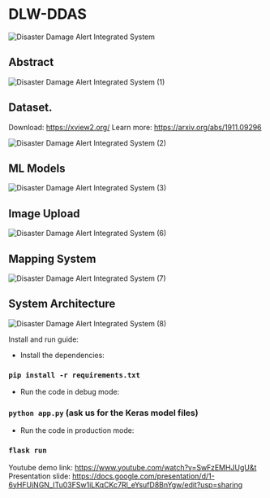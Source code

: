 # DLW-DDAS

![Disaster Damage Alert Integrated System](https://user-images.githubusercontent.com/114417539/193471680-1ab0f36b-f411-41f4-b7d4-31c6e512b64c.jpg)

## Abstract
![Disaster Damage Alert Integrated System (1)](https://user-images.githubusercontent.com/114417539/193471712-da024f8c-bc1d-4118-8d64-7b3ed27ec40e.jpg)

## Dataset.
Download: https://xview2.org/
Learn more: https://arxiv.org/abs/1911.09296

![Disaster Damage Alert Integrated System (2)](https://user-images.githubusercontent.com/114417539/193471756-eeed490f-63ee-4235-b387-f5a464b91e61.jpg)

## ML Models
![Disaster Damage Alert Integrated System (3)](https://user-images.githubusercontent.com/114417539/193471754-fefe29b7-7fbe-4f19-9a47-387aae57b5a7.jpg)

## Image Upload
![Disaster Damage Alert Integrated System (6)](https://user-images.githubusercontent.com/114417539/193473318-71867a41-6967-4c91-87d4-c3d973c26e35.jpg)

## Mapping System
![Disaster Damage Alert Integrated System (7)](https://user-images.githubusercontent.com/114417539/193473323-040c3961-2d6e-4aac-af22-fe0a8aeb5345.jpg)

## System Architecture
![Disaster Damage Alert Integrated System (8)](https://user-images.githubusercontent.com/114417539/193473330-a6d7db42-7104-45fd-89bf-05d148310927.jpg)


Install and run guide:
- Install the dependencies: 

### `pip install -r requirements.txt`

- Run the code in debug mode:

### `python app.py` (ask us for the Keras model files)

- Run the code in production mode:

### `flask run`

Youtube demo link: https://www.youtube.com/watch?v=SwFzEMHJUgU&t
Presentation slide: https://docs.google.com/presentation/d/1-6yHFUjNGN_ITu03FSw1iLKqCKc7Rl_eYsufD8BnYgw/edit?usp=sharing
